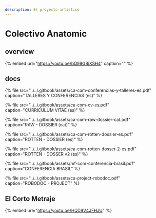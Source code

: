 ```yaml
---
description: El proyecto artístico
---
```


# Colectivo Anatomic

## overview

{% embed url="https://youtu.be/bQ98G8jXSH4" caption="" %}

## docs

{% file src="../../.gitbook/assets/ca-com-conferencias-y-talleres-es.pdf" caption="TALLERES Y CONFERENCIAS \(es\)" %}

{% file src="../../.gitbook/assets/ca-com-cv-es.pdf" caption="CURRICULUM VITAE \(es\)" %}

{% file src="../../.gitbook/assets/ca-com-raw-dossier-cat.pdf" caption="RAW - DOSSIER \(cat\)" %}

{% file src="../../.gitbook/assets/ca-com-rotten-dossier-es.pdf" caption="ROTTEN - DOSSIER \(es\)" %}

{% file src="../../.gitbook/assets/ca-com-rotten-dosser-2-es.pdf" caption="ROTTEN - DOSSER v2 \(es\)" %}

{% file src="../../.gitbook/assets/mf-com-conferencia-brasil.pdf" caption="CONFERENCIA BRASIL" %}

{% file src="../../.gitbook/assets/ca-project-robodoc.pdf" caption="ROBODOC - PROJECT" %}

## El Corto Metraje

{% embed url="https://youtu.be/HQD9V4JFHJU" %}



